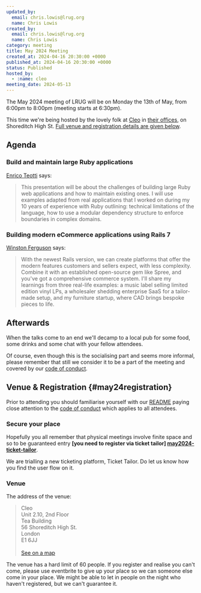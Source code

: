 ```yaml
---
updated_by:
  email: chris.lowis@lrug.org
  name: Chris Lowis
created_by:
  email: chris.lowis@lrug.org
  name: Chris Lowis
category: meeting
title: May 2024 Meeting
created_at: 2024-04-16 20:30:00 +0000
published_at: 2024-04-16 20:30:00 +0000
status: Published
hosted_by:
  - :name: cleo
meeting_date: 2024-05-13
---
```


The May 2024 meeting of LRUG will be on Monday the 13th of May, from 6:00pm
to 8:00pm (meeting starts at 6:30pm).

This time we're being hosted by the
lovely folk at [Cleo](https://meetcleo.com) in [their
offices][cleo-venue], on Shoreditch High St. [Full venue and registration
details are given below](#may24registration).

## Agenda

### Build and maintain large Ruby applications

[Enrico Teotti](https://teotti.com) says:

> This presentation will be about the challenges of building large Ruby web applications and how to maintain existing ones. I will use examples adapted from real applications that I worked on during my 10 years of experience with Ruby outlining: technical limitations of the language, how to use a modular dependency structure to enforce boundaries in complex domains.

### Building modern eCommerce applications using Rails 7

[Winston Ferguson](https://winstonferguson.com) says:

> With the newest Rails version, we can create platforms that offer the
> modern features customers and sellers expect, with less complexity. Combine
> it with an established open-source gem like Spree, and you've got a
> comprehensive commerce system. I'll share my learnings from three real-life
> examples: a music label selling limited edition vinyl LPs, a wholesaler
> shedding enterprise SaaS for a tailor-made setup, and my furniture startup,
> where CAD brings bespoke pieces to life.

## Afterwards

When the talks come to an end we'll decamp to a local pub for some food, some
drinks and some chat with your fellow attendees.

Of course, even though this is the socialising part and seems more
informal, please remember that still we consider it to be a part of the
meeting and covered by our [code of conduct](http://readme.lrug.org/#code-of-conduct).

## Venue & Registration {#may24registration}

Prior to attending you should familiarise yourself with our
[README](http://readme.lrug.org/) paying close attention to the [code of
conduct](http://readme.lrug.org/#code-of-conduct) which applies to all
attendees.

### Secure your place

Hopefully you all remember that physical meetings involve finite space and so to
be guaranteed entry **[you need to register via ticket tailor]
[may2024-ticket-tailor]**.

We are trialling a new ticketing platform, Ticket Tailor. Do let us know how you
find the user flow on it.

### Venue

The address of the venue:

> Cleo<br/>Unit 2.10, 2nd Floor<br/>Tea Building<br/>56 Shoreditch High St.<br/>London<br/>E1 6JJ<br/><br/>[See on a map][cleo-venue]

The venue has a hard limit of 60 people.  If you register and realise you
can't come, please use eventbrite to give up your place so we can someone
else come in your place.  We might be able to let in people on the night
who haven't registered, but we can't guarantee it.

[cleo-venue]: https://goo.gl/maps/eUvK3PDLFpKhzf98A
[may2024-ticket-tailor]: https://buytickets.at/lrug/1229147
